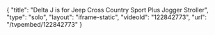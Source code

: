 {
    "title": "Delta J is for Jeep Cross Country Sport Plus Jogger Stroller",
    "type": "solo",
    "layout": "iframe-static",
    "videoId": "122842773",
    "url": "\/tvpembed\/122842773"
}